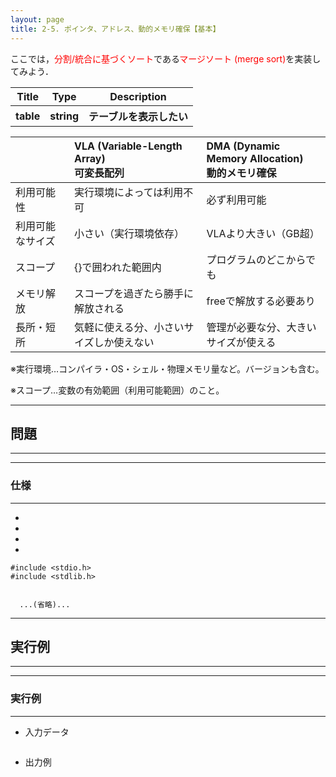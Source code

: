 ```yaml
---
layout: page
title: 2-5. ポインタ、アドレス、動的メモリ確保【基本】
---
```



ここでは，<font color="red">分割/統合に基づくソート</font>である<font color="red">マージソート (merge sort)</font>を実装してみよう．

<table>
  <tr>
    <th>Title</th>
    <th>Type</th>
    <th>Description</th>
  </tr>
  <tr>
    <th>table</th>
    <th>string</th>
    <th>テーブルを表示したい</th>
  </tr>
</table>

|                | VLA (Variable-Length Array)<br>可変長配列 | DMA (Dynamic Memory Allocation)<br>動的メモリ確保 |
| :------------- | :--------------------------------------- | :----------------------------------------------- |
| 利用可能性      | 実行環境によっては利用不可                 | 必ず利用可能                                      |
| 利用可能なサイズ | 小さい（実行環境依存）                    | VLAより大きい（GB超）                             |
| スコープ        | {}で囲われた範囲内                        | プログラムのどこからでも                           |
| メモリ解放      | スコープを過ぎたら勝手に解放される          | freeで解放する必要あり                            |
| 長所・短所      | 気軽に使える分、小さいサイズしか使えない    | 管理が必要な分、大きいサイズが使える                |

※実行環境…コンパイラ・OS・シェル・物理メモリ量など。バージョンも含む。

※スコープ…変数の有効範囲（利用可能範囲）のこと。

---
## 問題
---

---
### 仕様
---

- 

- 

- 

- 

```
#include <stdio.h>
#include <stdlib.h>


  ...(省略)...
```


---
## 実行例
---
---
### 実行例
---
- 入力データ
```
```
- 出力例
```

```


